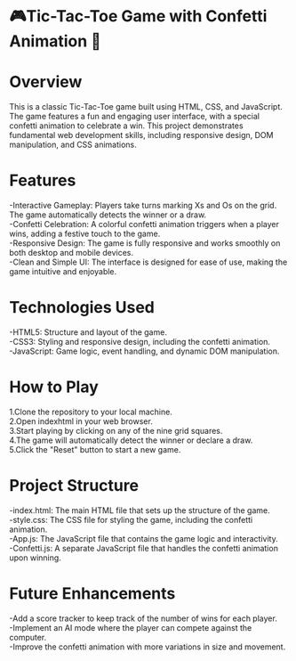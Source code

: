 # 🎮Tic-Tac-Toe Game with Confetti Animation 🎉

# Overview
This is a classic Tic-Tac-Toe game built using HTML, CSS, and JavaScript. The game features a fun and engaging user interface, with a special confetti animation to celebrate a win. This project demonstrates fundamental web development skills, including responsive design, DOM manipulation, and CSS animations.

# Features
-Interactive Gameplay: Players take turns marking Xs and Os on the grid. The game automatically detects the winner or a draw.<br>
-Confetti Celebration: A colorful confetti animation triggers when a player wins, adding a festive touch to the game.<br>
-Responsive Design: The game is fully responsive and works smoothly on both desktop and mobile devices.<br>
-Clean and Simple UI: The interface is designed for ease of use, making the game intuitive and enjoyable.

# Technologies Used
-HTML5: Structure and layout of the game.<br>
-CSS3: Styling and responsive design, including the confetti animation.<br>
-JavaScript: Game logic, event handling, and dynamic DOM manipulation.

# How to Play
1.Clone the repository to your local machine.<br>
2.Open indexhtml in your web browser.<br>
3.Start playing by clicking on any of the nine grid squares.<br>
4.The game will automatically detect the winner or declare a draw.<br>
5.Click the "Reset" button to start a new game.

# Project Structure
-index.html: The main HTML file that sets up the structure of the game.<br>
-style.css: The CSS file for styling the game, including the confetti animation.<br>
-App.js: The JavaScript file that contains the game logic and interactivity.<br>
-Confetti.js: A separate JavaScript file that handles the confetti animation upon winning.

# Future Enhancements
-Add a score tracker to keep track of the number of wins for each player.<br>
-Implement an AI mode where the player can compete against the computer.<br>
-Improve the confetti animation with more variations in size and movement.<br>